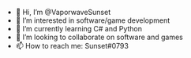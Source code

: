 - 👋 Hi, I’m @VaporwaveSunset
- 👀 I’m interested in software/game development
- 🌱 I’m currently learning C# and Python
- 💞️ I’m looking to collaborate on software and games
- 📫 How to reach me: Sunset#0793

<!---
VaporwaveSunset/VaporwaveSunset is a ✨ special ✨ repository because its `README.md` (this file) appears on your GitHub profile.
You can click the Preview link to take a look at your changes.
--->
